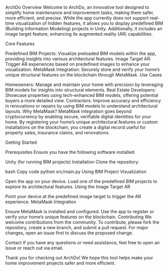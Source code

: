 ArchDo
Overview
Welcome to ArchDo, an innovative tool designed to simplify home maintenance and improvement tasks, making them safer, more efficient, and precise. While the app currently does not support real-time visualization of hidden features, it allows you to display predefined BIM (Building Information Modeling) projects in Unity. Additionally, it includes an image target feature, enhancing its augmented reality (AR) capabilities.

Core Features

Predefined BIM Projects: Visualize preloaded BIM models within the app, providing insights into various architectural features.
Image Target AR: Trigger AR experiences based on predefined images to enhance your visualization.
MetaMask Integration: Securely store and verify your home’s unique structural features on the blockchain through MetaMask.
Use Cases

Homeowners: Manage and maintain your home with precision by leveraging BIM models for insights into structural elements.
Real Estate Developers: Showcase properties using tech-enhanced BIM models, offering potential buyers a more detailed view.
Contractors: Improve accuracy and efficiency in renovations or repairs by using BIM models to understand architectural layouts.
Why MetaMask?
MetaMask integration goes beyond cryptocurrency by enabling secure, verifiable digital identities for your home. By registering your home’s unique architectural features or custom installations on the blockchain, you create a digital record useful for property sales, insurance claims, and renovations.

Getting Started

Prerequisites
Ensure you have the following software installed:

Unity (for running BIM projects)
Installation
Clone the repository:

bash
Copy code
python src/main.py
Using BIM Project Visualization

Open the app on your device.
Load one of the predefined BIM projects to explore its architectural features.
Using the Image Target AR

Point your device at the predefined image target to trigger the AR experience.
MetaMask Integration

Ensure MetaMask is installed and configured.
Use the app to register or verify your home’s unique features on the blockchain.
Contributing
We welcome contributions from the community. To contribute, please fork the repository, create a new branch, and submit a pull request. For major changes, open an issue first to discuss the proposed change.

Contact
If you have any questions or need assistance, feel free to open an issue or reach out via email.

Thank you for checking out ArchDo! We hope this tool helps make your home improvement projects safer and more efficient.

